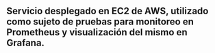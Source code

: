 ## Servicio desplegado en EC2 de AWS, utilizado como sujeto de pruebas para monitoreo en Prometheus y visualización del mismo en Grafana.